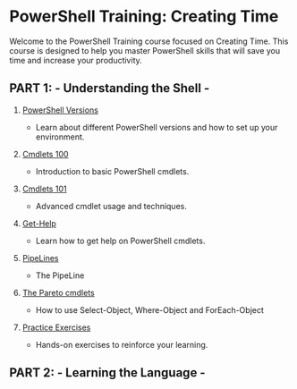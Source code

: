# PowerShell Training: Creating Time

Welcome to the PowerShell Training course focused on Creating Time. This course is designed to help you master PowerShell skills that will save you time and increase your productivity.

## PART 1:  - Understanding the Shell -

1. [PowerShell Versions](PowershellVersions/index.MD)
   - Learn about different PowerShell versions and how to set up your environment.

2. [Cmdlets 100](Cmdlets100/index.md)
   - Introduction to basic PowerShell cmdlets.

3. [Cmdlets 101](Cmdlets101/index.MD)
   - Advanced cmdlet usage and techniques.

4. [Get-Help](Get-Help/gethelp.md)
   - Learn how to get help on PowerShell cmdlets.

5. [PipeLines](PipeLiningAlias/pipeline.md)
   - The PipeLine

6. [The Pareto cmdlets](TheParetoCmdlets/index.md)
   - How to use Select-Object, Where-Object and ForEach-Object



7. [Practice Exercises](PracticeExercises/UserParameters/index.MD)
   - Hands-on exercises to reinforce your learning.


## PART 2: - Learning the Language -


